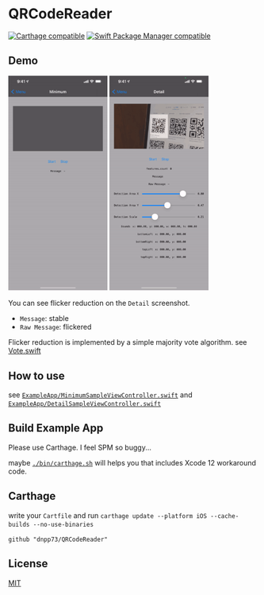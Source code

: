 QRCodeReader
===

[![Carthage compatible](https://img.shields.io/badge/Carthage-compatible-4BC51D.svg?style=flat-square)](https://github.com/Carthage/Carthage)
[![Swift Package Manager compatible](https://img.shields.io/badge/Swift%20Package%20Manager-compatible-4BC51D.svg?style=flat-square)](https://github.com/apple/swift-package-manager)


## Demo

<img src="/screenshot/minimum.gif" alt="minimum" width="200"> <img src="/screenshot/noise.gif" alt="noise" width="200">

You can see flicker reduction on the `Detail` screenshot.

- `Message`: stable
- `Raw Message`: flickered

Flicker reduction is implemented by a simple majority vote algorithm. see [Vote.swift](/Sources/Internal/Vote.swift)


## How to use

see [`ExampleApp/MinimumSampleViewController.swift`](/ExampleApp/MinimumSampleViewController.swift) and [`ExampleApp/DetailSampleViewController.swift`](/ExampleApp/DetailSampleViewController.swift)


## Build Example App

Please use Carthage. I feel SPM so buggy...

 maybe [`./bin/carthage.sh`](/bin/carthage.sh) will helps you that includes Xcode 12 workaround code.


## Carthage

write your `Cartfile` and run `carthage update --platform iOS --cache-builds --no-use-binaries`

```
github "dnpp73/QRCodeReader"
```


## License

[MIT](/LICENSE)
